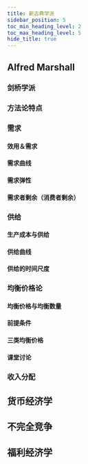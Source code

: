 ```yaml
---
title: 新古典学派
sidebar_position: 5
toc_min_heading_level: 2
toc_max_heading_level: 5 
hide_title: true
---
```


## Alfred Marshall

### 剑桥学派

### 方法论特点

### 需求

#### 效用＆需求

#### 需求曲线

#### 需求弹性

#### 需求者剩余（消费者剩余）

### 供给

#### 生产成本与供给

#### 供给曲线

#### 供给的时间尺度

### 均衡价格论

#### 均衡价格与均衡数量

#### 前提条件

#### 三类均衡价格

#### 课堂讨论

### 收入分配

## 货币经济学

## 不完全竞争

## 福利经济学